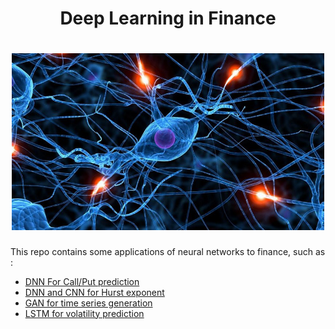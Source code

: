 <h1 align='center'> Deep Learning in Finance </h1>

<h1 align='center'><img src="img/opening.jpeg" width="500"> </h1>

This repo contains some applications of neural networks to finance, such as :
- [DNN For Call/Put prediction](https://github.com/Gruz77/Deep-Learning-in-Finance/tree/main/Call_Put_Prediction)
- [DNN and CNN for Hurst exponent](https://github.com/Gruz77/Deep-Learning-in-Finance/tree/main/Hurst_Exponent)
- [GAN for time series generation](https://github.com/Gruz77/Deep-Learning-in-Finance/tree/main/GAN)
- [LSTM for volatility prediction](https://github.com/Gruz77/Deep-Learning-in-Finance/tree/main/Volatility_Prediction)
